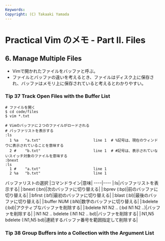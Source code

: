 ```yaml
---
Keywords: 
Copyright: (C) Takaaki Yamada
---
```


# Practical Vim のメモ - Part II. Files

## 6. Manage Multiple Files
- Vimで開かれたファイルをバッファと呼ぶ。
- ファイルとバッファの違いを考えるとき、ファイルはディスク上に保存され、バッファはメモリ上に保存されていると考えるとわかりやすい。

### Tip 37 Track Open Files with the Buffer List

```
# ファイルを開く
$ cd code/files
$ vim *.txt

# Vimのバッファに２つのファイルがロードされる
# バッファリストを表示する
:ls
  1 %a   "a.txt"                        line 1  # %記号は、現在のウィンドウに表示されていることを意味する
  2 #    "b.txt"                        line 1  # #記号は、表示されていないスイッチ対象のファイルを意味する
:bnext
:ls
  1 #    "a.txt"                        line 1
  2 %a   "b.txt"                        line 1
```
バッファリストの選択
|コマンドライン|意味|
----|----
|:ls|バッファリストを表示する|
|:bnext (:bn)|次のバッファに切り替える|
|:bprev (:bp)|前のバッファに切り替える|
|:bfirst (:bf)|最初のバッファに切り替える|
|:blast (:bl)|最後のバッファに切り替える|
|:buffer NUM (:bN)|数字のバッファに切り替える|
|:bdelete (:bd)|アクティブなバッファを削除する|
|:bdelete N1 N2 .. (:bd N1 N2 ..)|バッファを削除する|
|:N1 N2 .. bdelete (:N1 N2 .. bd)|バッファを削除する|
|:N1,N5 bdelete (:N1,N5 bd)|連続するバッファ番号を範囲指定して削除する|

### Tip 38 Group Buffers into a Collection with the Argument List

